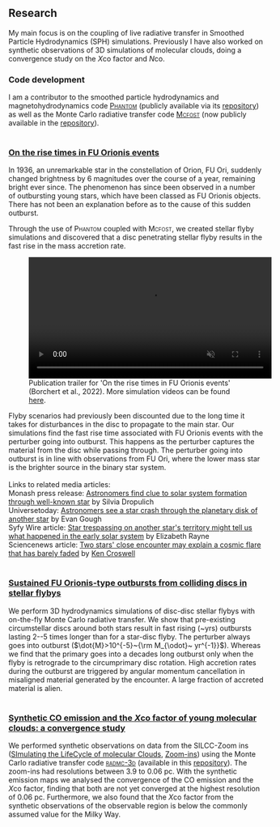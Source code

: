 ## Research
My main focus is on the coupling of live radiative transfer in Smoothed Particle Hydrodynamics (SPH) simulations. Previously I have also worked on synthetic observations of 3D simulations of molecular clouds, doing a convergence study on the *X*co factor and *N*co.

### Code development
I am a contributor to the smoothed particle hydrodynamics and magnetohydrodynamics code [<span style="font-variant: small-caps;">Phantom</span>](https://ui.adsabs.harvard.edu/abs/2018PASA...35...31P/abstract) (publicly available via its [repository](https://github.com/danieljprice/phantom)) as well as the Monte Carlo radiative transfer code [<span style="font-variant: small-caps;">Mcfost</span>](https://ui.adsabs.harvard.edu/abs/2006A&A...459..797P) (now publicly available in the [repository](https://github.com/cpinte/mcfost)).
<br>
<br>

### [On the rise times in FU Orionis events](https://ui.adsabs.harvard.edu/abs/2022MNRAS.510L..37B/abstract)
In 1936, an unremarkable star in the constellation of Orion, FU Ori, suddenly changed brightness by 6 magnitudes over the course of a year, remaining bright ever since. The phenomenon has since been observed in a number of outbursting young stars, which have been classed as FU Orionis objects. There has not been an explanation before as to the cause of this sudden outburst. 

Through the use of <span style="font-variant: small-caps;">Phantom</span> coupled with <span style="font-variant: small-caps;">Mcfost</span>, we created stellar flyby simulations and discovered that a disc penetrating stellar flyby results in the fast rise in the mass accretion rate.

<figure>
      <video class="center" src="videos/FU_Orionis.mp4" width="480" controls autoplay loop playsinline muted >Sorry, your browser doesn't support embedded videos</video>
      <figcaption>Publication trailer for '<span style="font-variant: italic;">On the rise times in FU Orionis events</span>' (Borchert et al., 2022). More simulation videos can be found <a href="https://emborchert.github.io/videos">here</a>.
      </figcaption>
</figure>

Flyby scenarios had previously been discounted due to the long time it takes for disturbances in the disc to propagate to the main star. Our simulations find the fast rise time associated with FU Orionis events with the perturber going into outburst. This happens as the perturber captures the material from the disc while passing through. The perturber going into outburst is in line with observations from FU Ori, where the lower mass star is the brighter source in the binary star system.
<br>
<br>
Links to related media articles:
<br>
Monash press release: [Astronomers find clue to solar system formation through well-known star](https://www.monash.edu/science/news/current/astronomers-find-clue-to-solar-system-formation-through-well-known-star) by Silvia Dropulich
<br>
Universetoday: [Astronomers see a star crash through the planetary disk of another star](https://www.universetoday.com/153706/astronomers-see-a-star-crash-through-the-planetary-disk-of-another-star/) by Evan Gough
<br>
Syfy Wire article: [Star trespassing on another star's territory might tell us what happened in the early solar system](https://www.syfy.com/syfy-wire/star-fu-ori-is-so-bright-because-of-a-cosmic-crash) by Elizabeth Rayne
<br>
Sciencenews article: [Two stars' close encounter may explain a cosmic flare that has barely faded](https://www.sciencenews.org/article/two-stars-cosmic-flare-light-fu-orionis) by [Ken Croswell](http://kencroswell.com/)
<br>
<br>

### [Sustained FU Orionis-type outbursts from colliding discs in stellar flybys](https://ui.adsabs.harvard.edu/abs/2022MNRAS.517.4436B/abstract)
We perform 3D hydrodynamics simulations of disc-disc stellar flybys with on-the-fly Monte Carlo radiative transfer. We show that pre-existing circumstellar discs around both stars result in fast rising (~yrs) outbursts lasting 2--5 times longer than for a star-disc flyby. The perturber always goes into outburst ($\dot{M}>10^{-5}~{\rm M_{\odot}~ yr^{-1}}$). Whereas we find that the primary goes into a decades long outburst only when the flyby is retrograde to the circumprimary disc rotation. High accretion rates during the outburst are triggered by angular momentum cancellation in misaligned material generated by the encounter. A large fraction of accreted material is alien.
<br>
<br>


### [Synthetic CO emission and the *X*co factor of young molecular clouds: a convergence study](https://ui.adsabs.harvard.edu/abs/2022MNRAS.510..753B/abstract)
We performed synthetic observations on data from the SILCC-Zoom ins ([SImulating the LifeCycle of molecular Clouds](https://ui.adsabs.harvard.edu/abs/2015MNRAS.454..238W/abstract), [Zoom-ins](https://ui.adsabs.harvard.edu/abs/2017MNRAS.472.4797S/abstract)) using the Monte Carlo radiative transfer code [<span style="font-variant: small-caps;">radmc-3d</span>](https://ui.adsabs.harvard.edu/abs/2012ascl.soft02015D/abstract) (available in this [repository](https://github.com/dullemond/radmc3d-2.0)). The zoom-ins had resolutions between 3.9 to 0.06 pc. With the synthetic emission maps we analysed the convergence of the CO emission and the *X*co factor, finding that both are not yet converged at the highest resolution of 0.06 pc. Furthermore, we also found that the *X*co factor from the synthetic observations of the observable region is below the commonly assumed value for the Milky Way.
<br>
<br>

<!--section id="footer">
      <div class="container">
            Copyright &copy; 2022 - Elisabeth Borchert
      </div>
</section--> 